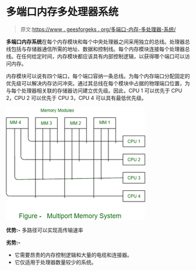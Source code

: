 # 多端口内存多处理器系统

> 原文:[https://www . geesforgeks . org/多端口-内存-多处理器-系统/](https://www.geeksforgeeks.org/multiport-memory-multiprocessor-system/)

**多端口内存系统**在每个内存模块和每个中央处理器之间采用独立的总线。处理器总线包括与存储器通信所需的地址、数据和控制线。每个内存模块连接每个处理器总线。在任何给定时间，内存模块都应该具有内部控制逻辑，以获得哪个端口可以访问内存。

内存模块可以说有四个端口，每个端口容纳一条总线。为每个内存端口分配固定的优先级可以解决内存访问冲突。通过其总线在每个模块中占据的物理端口位置，为与每个处理器相关联的存储器访问建立优先级。因此，CPU 1 可以优先于 CPU 2，CPU 2 可以优先于 CPU 3，CPU 4 可以具有最低优先级。

![](img/219f5a4d2ef3d90c8256f8e395d18a03.png)

**优势:-**
多路径可以实现高传输速率

**劣势:-**

*   它需要昂贵的内存控制逻辑和大量的电缆和连接器。
*   它仅适用于处理器数量较少的系统。